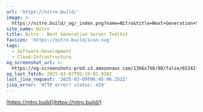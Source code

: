 ```yaml
---
url: 'https://nitro.build/'
image: >-
  https://nitro.build/_og/_index.png?name=Nitro&title=Next+Generation+Server+Toolkit&description=Create+web+servers+with+everything+you+need+and+deploy+them+wherever+you+prefer.
site_name: Nitro
title: Nitro - Next Generation Server Toolkit
favicon: 'https://nitro.build/icon.svg'
tags:
  - Software-Development
  - Cloud-Infrastructure
og_screenshot_url: >-
  https://og-screenshots-prod.s3.amazonaws.com/1366x768/80/false/65242f9d51f87d4892da164ddc821c79ee82d83dcabb324126eb6b4b42f30e94.jpeg
og_last_fetch: 2025-03-07T05:19:02.928Z
last_jina_request: '2025-03-09T06:45:06.252Z'
jina_error: 'HTTP error! status: 429'
---
```



[https://nitro.build](https://nitro.build/)
